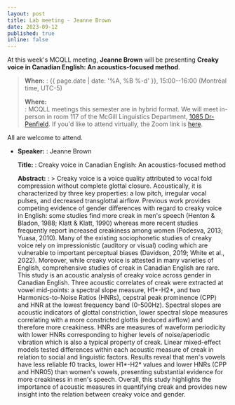 ```yaml
---
layout: post
title: Lab meeting - Jeanne Brown
date: 2023-09-12
published: true
inline: false
---
```


At this week's MCQLL meeting, **Jeanne Brown** will
be presenting **Creaky voice in Canadian English: An acoustics-focused method**.

> __When:__ 
> : {{ page.date | date: '%A, %B %-d' }}, 15:00--16:00 (Montréal time, UTC-5)
>
> __Where:__  
> : MCQLL meetings this semester are in hybrid format.  We will meet in-person
> in room 117 of the McGill Linguistics Department, [1085
> Dr-Penfield](https://maps.mcgill.ca/?cmp=1&txt=EN&id=Penfield1085). If you'd
> like to attend virtually, the Zoom link is
> [here](https://mcgill.zoom.us/j/85321158610).


All are welcome to attend.

-  __Speaker:__
    : Jeanne Brown

    __Title:__
    : Creaky voice in Canadian English: An acoustics-focused method

    __Abstract:__ 
    : >  Creaky voice is a voice quality attributed to vocal fold compression without complete glottal closure. Acoustically, it is characterized by three key properties: a low pitch, irregular vocal pulses, and decreased transglottal airflow. Previous work provides competing evidence of gender differences with regard to creaky voice in English: some studies find more creak in men's speech (Henton & Bladon, 1988; Klatt & Klatt, 1990) whereas more recent studies frequently report increased creakiness among women (Podesva, 2013; Yuasa, 2010). Many of the existing sociophonetic studies of creaky voice rely on impressionistic (auditory or visual) coding which are vulnerable to important perceptual biases (Davidson, 2019; White et al., 2022). Moreover, while creaky voice is attested in many varieties of English, comprehensive studies of creak in Canadian English are rare. This study is an acoustic analysis of creaky voice across gender in Canadian English. Three acoustic correlates of creak were extracted at vowel mid-points: a spectral slope measure, H1*-H2*, and two Harmonics-to-Noise Ratios (HNRs), cepstral peak prominence (CPP) and HNR at the lowest frequency band (0-500Hz). Spectral slopes are acoustic indicators of glottal constriction, lower spectral slope measures correlating with a more constricted glottis (reduced airflow) and therefore more creakiness. HNRs are measures of waveform periodicity with lower HNRs corresponding to higher levels of noise/aperiodic vibration which is also a typical property of creak. Linear mixed-effect models tested differences within each acoustic measure of creak in relation to social and linguistic factors. Results reveal that men's vowels have less reliable f0 tracks, lower H1*-H2* values and lower HNRs (CPP and HNR05) than women's vowels, presenting substantial evidence for more creakiness in men's speech. Overall, this study highlights the importance of acoustic measures in quantifying creak and provides new insight into the relation between creaky voice and gender.

